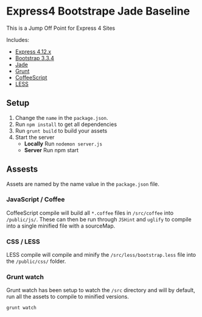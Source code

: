 Express4 Bootstrape Jade Baseline
=================================

This is a Jump Off Point for Express 4 Sites

Includes:

- [Express 4.12.x](http://expressjs.com/)
- [Bootstrap 3.3.4](http://getbootstrap.com/)
- [Jade](http://jade-lang.com/)
- [Grunt](http://gruntjs.com/)
- [CoffeeScript](http://coffeescript.org/)
- [LESS](http://lesscss.org/)

## Setup

1. Change the `name` in the `package.json`.
2. Run `npm install` to get all dependencies
3. Run `grunt build` to build your assets
4. Start the server
    - **Locally** Run `nodemon server.js`
    - **Server** Run npm start

## Assests
Assets are named by the name value in the `package.json` file.

### JavaScript / Coffee
CoffeeScript compile will build all `*.coffee` files in `/src/coffee` into `/public/js/`. These can then be run through `JSHint` and `uglify` to compile into a single minified file with a sourceMap.

### CSS / LESS
LESS compile will compile and minify the `/src/less/bootstrap.less` file into the `/public/css/` folder.

### Grunt watch
Grunt watch has been setup to watch the `/src` directory and will by default, run all the assets to compile to minified versions.

```
grunt watch
```

